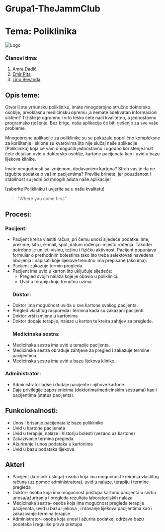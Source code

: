 # Grupa1-TheJammClub

# Tema: Poliklinika


![Logo](https://polyclinic.com/sites/all/themes/adaptivetheme/at_subtheme/images/ThePolyclinic-Where-You-Come-First.png)


### Članovi tima:
1. [Amra Dadić](https://github.com/adadic1)
2. [Emir Pita](https://github.com/epita1)
3. [Lino Bevanda](https://github.com/lino2007)


## Opis teme:
Otvorili ste vrhunsku polikliniku, imate mnogobrojno stručno doktorsko osoblje, prvoklasnu medicinsku opremu ,a nemate adekvatan informacioni sistem? Tržište je ogromno i vrlo teško ćete naći kvalitetno, a jednostavno programsko rješenje. Bez brige, naša aplikacija će biti rješenje za sve vaše probleme. 

Mnogobrojne aplikacije za poliklinike su se pokazale poprilično kompleksne za korištenje i sklone su kvarovima što nije slučaj naše aplikacije (Poliklinika) koja će vam omogućiti jednostavno i ugodno korištenje.Imat ćete detaljan uvid u doktorsko osoblje, kartone pacijenata kao i uvid u bazu lijekova klinike.

Imate neugodnosti sa izmjenom, dodavanjem kartona? Strah vas je da ne izgubite podatke o vašim pacijentima?
Previše brinete, jer pouzdanost i stabilnost su jedni od mnogih aduta naše aplikacije!

Izaberite Polikliniku i uvjerite se u našu kvalitetu!

>"Where you come first."

## Procesi:
  
  ### Pacijent:
-	Pacijent kreira vlastiti račun, pri čemu unosi sljedeće podatke: ime, prezime, šifru, e-mail, spol ,datum rođenja i mjesto rođenja. Također potrebno je unijeti visinu, težinu i fizičku aktivnost. Pacijent popunjava formular o prethodnim bolestima tako što treba selektovati navedena oboljenja i napisati koje lijekove trenutno ima prepisane (ako ima).
- Pacijent zakazuje termin pregleda.
- Pacijent ima uvid u karton što uključuje sljedeće:
     -	Pregled svojih nalaza koje je obavio u poliklinici. 
     -	Uvid u terapiju koju trenutno uzima.
  ###  Doktor:
-	Doktor ima mogućnost uvida u sve kartone svakog pacijenta.
- Pregled vlastitog rasporeda i termina kada su zakazani pacijenti.
-	Doktor vrši izmjene u kartonima
- Doktor dodaje terapije, nalaze u karton te kreira zahtjev za preglede.
  ###  Medicinska sestra:
-	Medicinska sestra ima uvid u terapije pacijenta.
-	Medicinska sestra obrađuje zahtjeve za pregled i zakazuje termine pacijentima.
-	Medicinska sestra ima uvid u bazu lijekova klinike.
  ###  Administrator:
-	Administrator briše i dodaje pacijente i njihove kartone.
- Daje privilegije zaposlenicima (doktorima/medicinskim sestrama) kao i pacijentima (status pacijenta).

## Funkcionalnosti:
- Unos i brisanje pacijenata iz baze poliklinike
- Uvid u kartone pacijenata
- Uvid u terapije, nalaze i historiju bolesti (vezano uz kartone)
- Zakazivanje termina pregleda
-	Ažuriranje i unos podataka u kartonima
-	Uvid u bazu podataka lijekova

## Akteri
-	Pacijent (korisnik usluga)-osoba koja ima mogućnost kreiranja vlastitog računa (uz pomoć administratora), uvid u nalaze, terapiju i termine pregleda
-	Doktor- osoba koja ima mogućnost pristupa kartonu pacijenta u svrhu unosa/ažuriranja i pregleda rezultata laboratorijskih nalaza
-	Medicinska sestra- osoba koja ima mogućnost pregleda terapije pacijenata, uvid u bazu lijekova , izdavanje lijekova pacijentima kao i zakazivanje termina terapije
-	Administrator- osoba koja unosi i ažurira podatke, održava bazu podataka i reguliše prava pristupa


